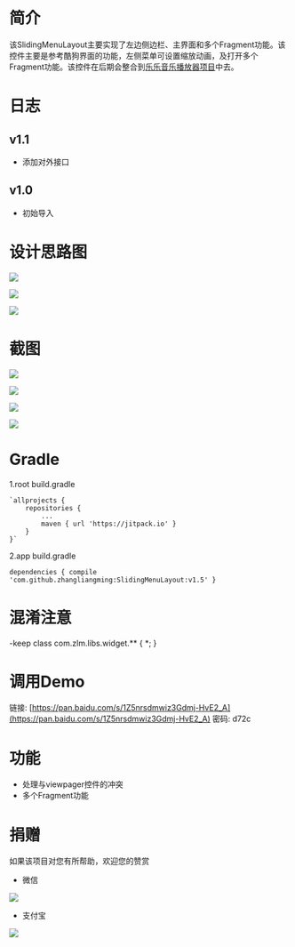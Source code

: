 # 简介 #
该SlidingMenuLayout主要实现了左边侧边栏、主界面和多个Fragment功能。该控件主要是参考酷狗界面的功能，左侧菜单可设置缩放动画，及打开多个Fragment功能。该控件在后期会整合到[乐乐音乐播放器项目](https://github.com/zhangliangming/HappyPlayer5)中去。

# 日志 #

## v1.1 ##
- 添加对外接口

## v1.0 ##
- 初始导入

# 设计思路图 #

![](https://i.imgur.com/atqEkCf.png)

![](https://i.imgur.com/9faCtfh.png)

![](https://i.imgur.com/r8D827t.png)


# 截图 #

![](https://i.imgur.com/uABcAiK.png)

![](https://i.imgur.com/QzmOk0P.png)

![](https://i.imgur.com/25hBtio.png)

![](https://i.imgur.com/BPdwxB2.png)


# Gradle #
1.root build.gradle

	`allprojects {
		repositories {
			...
			maven { url 'https://jitpack.io' }
		}
	}`
	
2.app build.gradle

`dependencies {
	         compile 'com.github.zhangliangming:SlidingMenuLayout:v1.5'
	}`

# 混淆注意 #

-keep class com.zlm.libs.widget.** { *; }

# 调用Demo #

链接: [https://pan.baidu.com/s/1Z5nrsdmwiz3Gdmj-HvE2_A](https://pan.baidu.com/s/1Z5nrsdmwiz3Gdmj-HvE2_A) 密码: d72c

# 功能 #

- 处理与viewpager控件的冲突
- 多个Fragment功能

# 捐赠 #
如果该项目对您有所帮助，欢迎您的赞赏

- 微信

![](https://i.imgur.com/hOs6tPn.png)

- 支付宝

![](https://i.imgur.com/DGB9Lq0.png)

